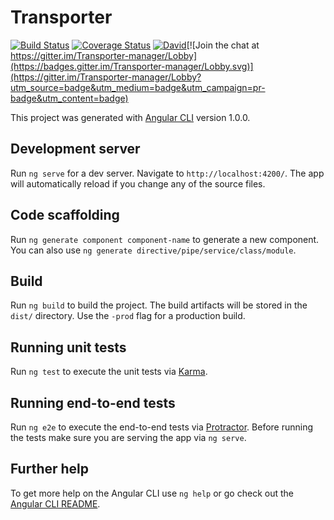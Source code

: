 # Transporter

[![Build Status](https://travis-ci.org/jvalentik/Transporter.svg?branch=master)](https://travis-ci.org/jvalentik/Transporter)   [![Coverage Status](https://coveralls.io/repos/github/jvalentik/Transporter/badge.svg)](https://coveralls.io/github/jvalentik/Transporter)   [![David](https://img.shields.io/david/jvalentik/Transporter.svg?style=flat)](https://david-dm.org/jvalentik/Transporter)[![Join the chat at https://gitter.im/Transporter-manager/Lobby](https://badges.gitter.im/Transporter-manager/Lobby.svg)](https://gitter.im/Transporter-manager/Lobby?utm_source=badge&utm_medium=badge&utm_campaign=pr-badge&utm_content=badge)

This project was generated with [Angular CLI](https://github.com/angular/angular-cli) version 1.0.0.

## Development server

Run `ng serve` for a dev server. Navigate to `http://localhost:4200/`. The app will automatically reload if you change any of the source files.

## Code scaffolding

Run `ng generate component component-name` to generate a new component. You can also use `ng generate directive/pipe/service/class/module`.

## Build

Run `ng build` to build the project. The build artifacts will be stored in the `dist/` directory. Use the `-prod` flag for a production build.

## Running unit tests

Run `ng test` to execute the unit tests via [Karma](https://karma-runner.github.io).

## Running end-to-end tests

Run `ng e2e` to execute the end-to-end tests via [Protractor](http://www.protractortest.org/).
Before running the tests make sure you are serving the app via `ng serve`.

## Further help

To get more help on the Angular CLI use `ng help` or go check out the [Angular CLI README](https://github.com/angular/angular-cli/blob/master/README.md).
